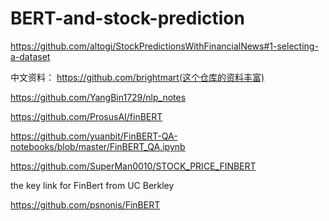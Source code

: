 # BERT-and-stock-prediction
https://github.com/altogi/StockPredictionsWithFinancialNews#1-selecting-a-dataset

中文资料：
https://github.com/brightmart(这个仓库的资料丰富)


https://github.com/YangBin1729/nlp_notes

https://github.com/ProsusAI/finBERT

https://github.com/yuanbit/FinBERT-QA-notebooks/blob/master/FinBERT_QA.ipynb

https://github.com/SuperMan0010/STOCK_PRICE_FINBERT

the key link for FinBert from UC Berkley

https://github.com/psnonis/FinBERT
